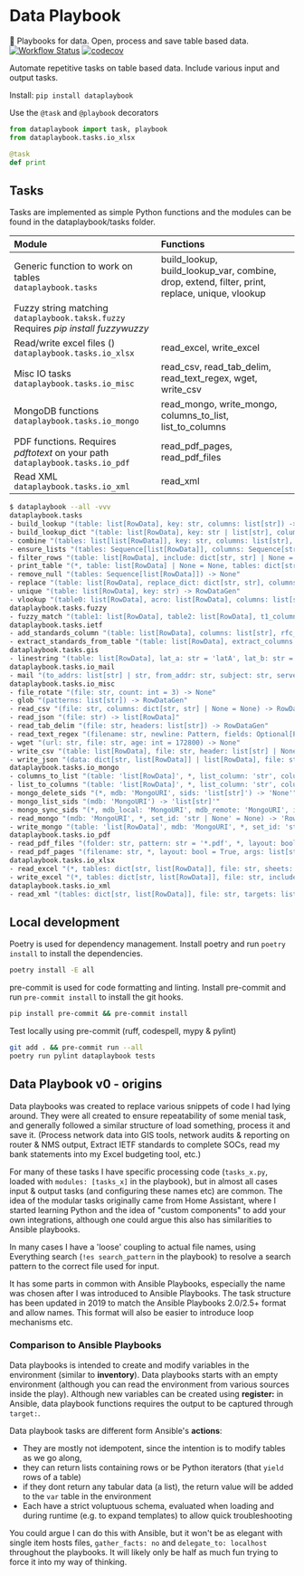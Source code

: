 # Data Playbook

:book: Playbooks for data. Open, process and save table based data.
[![Workflow Status](https://github.com/kellerza/data-playbook/actions/workflows/main.yml/badge.svg?branch=master)](https://github.com/kellerza/data-playbook/actions)
[![codecov](https://codecov.io/gh/kellerza/data-playbook/branch/master/graph/badge.svg)](https://codecov.io/gh/kellerza/data-playbook)

Automate repetitive tasks on table based data. Include various input and output tasks.

Install: `pip install dataplaybook`

Use the `@task` and `@playbook` decorators

```python
from dataplaybook import task, playbook
from dataplaybook.tasks.io_xlsx

@task
def print
```

## Tasks

Tasks are implemented as simple Python functions and the modules can be found in the dataplaybook/tasks folder.

| Module                                                                                     | Functions                                                                                      |
| :----------------------------------------------------------------------------------------- | :--------------------------------------------------------------------------------------------- |
| Generic function to work on tables<br>`dataplaybook.tasks`                                 | build_lookup, build_lookup_var, combine, drop, extend, filter, print, replace, unique, vlookup |
| Fuzzy string matching <br>`dataplaybook.taksk.fuzzy`<br> Requires _pip install fuzzywuzzy_ |                                                                                                |
| Read/write excel files ()<br>`dataplaybook.tasks.io_xlsx`                                  | read_excel, write_excel                                                                        |
| Misc IO tasks<br>`dataplaybook.tasks.io_misc`                                              | read_csv, read_tab_delim, read_text_regex, wget, write_csv                                     |
| MongoDB functions<br>`dataplaybook.tasks.io_mongo`                                         | read_mongo, write_mongo, columns_to_list, list_to_columns                                      |
| PDF functions. Requires _pdftotext_ on your path<br>`dataplaybook.tasks.io_pdf`            | read_pdf_pages, read_pdf_files                                                                 |
| Read XML<br>`dataplaybook.tasks.io_xml`                                                    | read_xml                                                                                       |

```bash
$ dataplaybook --all -vvv
dataplaybook.tasks
- build_lookup "(table: list[RowData], key: str, columns: list[str]) -> RowDataGen"
- build_lookup_dict "(table: list[RowData], key: str | list[str], columns: list[str] | None = None) -> dict[str | tuple, Any]"
- combine "(tables: list[list[RowData]], key: str, columns: list[str], value: Union[Literal[True], str] = True) -> list[RowData]"
- ensure_lists "(tables: Sequence[list[RowData]], columns: Sequence[str]) -> None"
- filter_rows "(table: list[RowData], include: dict[str, str] | None = None, exclude: dict[str, str] | None = None) -> RowDataGen"
- print_table "(*, table: list[RowData] | None = None, tables: dict[str, list[RowData]] | None = None) -> None"
- remove_null "(tables: Sequence[list[RowData]]) -> None"
- replace "(table: list[RowData], replace_dict: dict[str, str], columns: list[str]) -> None"
- unique "(table: list[RowData], key: str) -> RowDataGen"
- vlookup "(table0: list[RowData], acro: list[RowData], columns: list[str]) -> None"
dataplaybook.tasks.fuzzy
- fuzzy_match "(table1: list[RowData], table2: list[RowData], t1_column: str, t2_column: str, t1_target_column: str) -> None"
dataplaybook.tasks.ietf
- add_standards_column "(table: list[RowData], columns: list[str], rfc_col: str) -> None"
- extract_standards_from_table "(table: list[RowData], extract_columns: list[str], include_columns: list[str] | None = None, name: str = '', line_offset: int = 1) -> RowDataGen"
dataplaybook.tasks.gis
- linestring "(table: list[RowData], lat_a: str = 'latA', lat_b: str = 'latB', lon_a: str = 'lonA', lon_b: str = 'lonB', linestring_column: str = 'linestring', error: str = '22 -22') -> list[RowData]"
dataplaybook.tasks.io_mail
- mail "(to_addrs: list[str] | str, from_addr: str, subject: str, server: str, files: list[str] | None = None, priority: int = 4, body: str | None = '', html: str | None = '', cc_addrs: list[str] | None = None, bcc_addrs: list[str] | None = None) -> None"
dataplaybook.tasks.io_misc
- file_rotate "(file: str, count: int = 3) -> None"
- glob "(patterns: list[str]) -> RowDataGen"
- read_csv "(file: str, columns: dict[str, str] | None = None) -> RowDataGen"
- read_json "(file: str) -> list[RowData]"
- read_tab_delim "(file: str, headers: list[str]) -> RowDataGen"
- read_text_regex "(filename: str, newline: Pattern, fields: Optional[Pattern]) -> RowDataGen"
- wget "(url: str, file: str, age: int = 172800) -> None"
- write_csv "(table: list[RowData], file: str, header: list[str] | None = None) -> None"
- write_json "(data: dict[str, list[RowData]] | list[RowData], file: str, only_var: bool = False) -> None"
dataplaybook.tasks.io_mongo
- columns_to_list "(table: 'list[RowData]', *, list_column: 'str', columns: 'Columns') -> 'None'"
- list_to_columns "(table: 'list[RowData]', *, list_column: 'str', columns: 'Columns') -> 'None'"
- mongo_delete_sids "(*, mdb: 'MongoURI', sids: 'list[str]') -> 'None'"
- mongo_list_sids "(mdb: 'MongoURI') -> 'list[str]'"
- mongo_sync_sids "(*, mdb_local: 'MongoURI', mdb_remote: 'MongoURI', ignore_remote: 'Sequence[str] | None' = None, only_sync_sids: 'Sequence[str] | None' = None) -> 'None'"
- read_mongo "(mdb: 'MongoURI', *, set_id: 'str | None' = None) -> 'RowDataGen'"
- write_mongo "(table: 'list[RowData]', mdb: 'MongoURI', *, set_id: 'str | None' = None, force: 'bool' = False) -> 'None'"
dataplaybook.tasks.io_pdf
- read_pdf_files "(folder: str, pattern: str = '*.pdf', *, layout: bool = True, args: list[str] | None = None) -> RowDataGen"
- read_pdf_pages "(filename: str, *, layout: bool = True, args: list[str] | None = None) -> RowDataGen"
dataplaybook.tasks.io_xlsx
- read_excel "(*, tables: dict[str, list[RowData]], file: str, sheets: list[RowData] | None = None) -> list[str]"
- write_excel "(*, tables: dict[str, list[RowData]], file: str, include: list[str] | None = None, header: list[str] | None = None, headers: list[Any] | None = None, ensure_string: bool = False) -> None"
dataplaybook.tasks.io_xml
- read_xml "(tables: dict[str, list[RowData]], file: str, targets: list[str]) -> None"
```

## Local development

Poetry is used for dependency management. Install poetry and run `poetry install` to install the dependencies.

```bash
poetry install -E all
```

pre-commit is used for code formatting and linting. Install pre-commit and run `pre-commit install` to install the git hooks.

```bash
pip install pre-commit && pre-commit install
```

Test locally using pre-commit (ruff, codespell, mypy & pylint)

```bash
git add . && pre-commit run --all
poetry run pylint dataplaybook tests
```

## Data Playbook v0 - origins

Data playbooks was created to replace various snippets of code I had lying around. They were all created to ensure repeatability of some menial task, and generally followed a similar structure of load something, process it and save it. (Process network data into GIS tools, network audits & reporting on router & NMS output, Extract IETF standards to complete SOCs, read my bank statements into my Excel budgeting tool, etc.)

For many of these tasks I have specific processing code (`tasks_x.py`, loaded with `modules: [tasks_x]` in the playbook), but in almost all cases input & output tasks (and configuring these names etc) are common. The idea of the modular tasks originally came from Home Assistant, where I started learning Python and the idea of "custom components" to add your own integrations, although one could argue this also has similarities to Ansible playbooks.

In many cases I have a 'loose' coupling to actual file names, using Everything search (`!es search_pattern` in the playbook) to resolve a search pattern to the correct file used for input.

It has some parts in common with Ansible Playbooks, especially the name was chosen after I was introduced to Ansible Playbooks. The task structure has been updated in 2019 to match the Ansible Playbooks 2.0/2.5+ format and allow names. This format will also be easier to introduce loop mechanisms etc.

### Comparison to Ansible Playbooks

Data playbooks is intended to create and modify variables in the environment (similar to **inventory**). Data playbooks starts with an empty environment (although you can read the environment from various sources inside the play).
Although new variables can be created using **register:** in Ansible, data playbook functions requires the output to be captured through `target:`.

Data playbook tasks are different form Ansible's **actions**:

- They are mostly not idempotent, since the intention is to modify tables as we go along,
- they can return lists containing rows or be Python iterators (that `yield` rows of a table)
- if they dont return any tabular data (a list), the return value will be added to the `var` table in the environment
- Each have a strict voluptuous schema, evaluated when loading and during runtime (e.g. to expand templates) to allow quick troubleshooting

You could argue I can do this with Ansible, but it won't be as elegant with single item hosts files, `gather_facts: no` and `delegate_to: localhost` throughout the playbooks. It will likely only be half as much fun trying to force it into my way of thinking.
